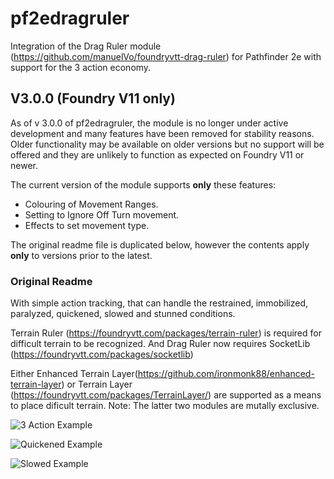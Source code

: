 # pf2edragruler

Integration of the Drag Ruler module (https://github.com/manuelVo/foundryvtt-drag-ruler) for Pathfinder 2e with support for the 3 action economy. 

## V3.0.0 (Foundry V11 only)

As of v 3.0.0 of pf2edragruler, the module is no longer under active development and many features have been removed for stability reasons. Older functionality may be available on older versions but no support will be offered and they are unlikely to function as expected on Foundry V11 or newer.

The current version of the module supports **only** these features:

- Colouring of Movement Ranges.
- Setting to Ignore Off Turn movement.
- Effects to set movement type.

The original readme file is duplicated below, however the contents apply **only** to versions prior to the latest.

### Original Readme

With simple action tracking, that can handle the restrained, immobilized, paralyzed, quickened, slowed and stunned conditions. 

Terrain Ruler (https://foundryvtt.com/packages/terrain-ruler) is required for difficult terrain to be recognized. And Drag Ruler now requires SocketLib (https://foundryvtt.com/packages/socketlib)

Either Enhanced Terrain Layer(https://github.com/ironmonk88/enhanced-terrain-layer) or Terrain Layer (https://foundryvtt.com/packages/TerrainLayer/) are supported as a means to place dificult terrain. Note: The latter two modules are mutally exclusive. 

![3 Action Example](https://imgur.com/fqtgojg.png)

![Quickened Example](https://imgur.com/z0Fo1Da.png)

![Slowed Example](https://imgur.com/49ZJDF6.png)
